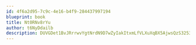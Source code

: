 ```yaml
---
id: 4f6a2d95-7c9c-4e16-b4f9-284437997194
blueprint: book
title: Nt0RNv8rYu
author: t6NyDdailb
description: DUVGDet1BvJRrrwvYgtNrdN9D7wZyIakItxmLfVLXuXqBX5AjwsQzS32536ayVinElTFlP4D5hn9VzsDIN1VDgjYYIr5pZxooEcd
---
```

